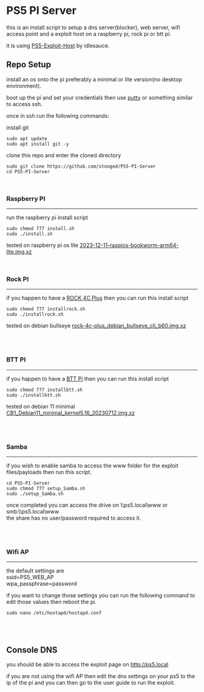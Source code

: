 # PS5 PI Server


this is an install script to setup a dns server(blocker), web server, wifi access point and a exploit host on a raspberry pi, rock pi or btt pi.


it is using <a href=https://github.com/idlesauce/PS5-Exploit-Host>PS5-Exploit-Host</a> by idlesauce.


## Repo Setup

install an os onto the pi preferably a minimal or lite version(no desktop environment).

boot up the pi and set your credentials then use <a href=http://putty.org>putty</a> or something similar to access ssh.

once in ssh run the following commands:


install git

```
sudo apt update
sudo apt install git -y
```

clone this repo and enter the cloned directory

```
sudo git clone https://github.com/stooged/PS5-PI-Server
cd PS5-PI-Server
```



<br>

### Raspberry PI
<hr>

run the raspberry pi install script

```
sudo chmod 777 install.sh
sudo ./install.sh

```


tested on raspberry pi os lite
<a href=https://downloads.raspberrypi.com/raspios_lite_arm64/images/raspios_lite_arm64-2023-12-11/2023-12-11-raspios-bookworm-arm64-lite.img.xz>2023-12-11-raspios-bookworm-arm64-lite.img.xz</a>



<br>

### Rock PI
<hr>


if you happen to have a <a href=https://wiki.radxa.com/Rock4/4cplus>ROCK 4C Plus</a> then you can run this install script

```
sudo chmod 777 installrock.sh
sudo ./installrock.sh
```

tested on debian bullseye
<a href=https://github.com/radxa-build/rock-4c-plus/releases/download/b60/rock-4c-plus_debian_bullseye_cli_b60.img.xz>rock-4c-plus_debian_bullseye_cli_b60.img.xz</a>

<br><br>



### BTT PI
<hr>


if you happen to have a <a href=https://biqu.equipment/en-au/products/bigtreetech-btt-pi-v1-2>BTT Pi</a> then you can run this install script

```
sudo chmod 777 installbtt.sh
sudo ./installbtt.sh
```

tested on debian 11 minimal
<a href=https://github.com/bigtreetech/CB1/releases/download/V2.3.3/CB1_Debian11_minimal_kernel5.16_20230712.img.xz>CB1_Debian11_minimal_kernel5.16_20230712.img.xz</a>

<br><br>



### Samba
<hr>

if you wish to enable samba to access the www folder for the exploit files/payloads then run this script.


```
cd PS5-PI-Server
sudo chmod 777 setup_Samba.sh
sudo ./setup_Samba.sh
```

once completed you can access the drive on \\\ps5.local\www or smb:\\\ps5.local\www<br>
the share has no user/password required to access it.

<br><br>


### Wifi AP
<hr>


the default settings are<br>
ssid=PS5_WEB_AP<br>
wpa_passphrase=password<br>

if you want to change those settings you can run the following command to edit those values then reboot the pi.

```
sudo nano /etc/hostapd/hostapd.conf
```

<br><br>

## Console DNS

you should be able to access the exploit page on http://ps5.local

if you are not using the wifi AP then edit the dns settings on your ps5 to the ip of the pi and you can then go to the user guide to run the exploit.



